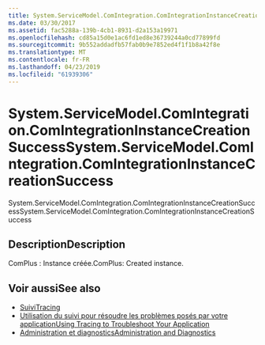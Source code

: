 ```yaml
---
title: System.ServiceModel.ComIntegration.ComIntegrationInstanceCreationSuccess
ms.date: 03/30/2017
ms.assetid: fac5288a-139b-4cb1-8931-d2a153a19971
ms.openlocfilehash: cd85a15d0e1ac6fd1ed8e36739244a0cd77899fd
ms.sourcegitcommit: 9b552addadfb57fab0b9e7852ed4f1f1b8a42f8e
ms.translationtype: MT
ms.contentlocale: fr-FR
ms.lasthandoff: 04/23/2019
ms.locfileid: "61939306"
---
```

# <a name="systemservicemodelcomintegrationcomintegrationinstancecreationsuccess"></a><span data-ttu-id="2875d-102">System.ServiceModel.ComIntegration.ComIntegrationInstanceCreationSuccess</span><span class="sxs-lookup"><span data-stu-id="2875d-102">System.ServiceModel.ComIntegration.ComIntegrationInstanceCreationSuccess</span></span>
<span data-ttu-id="2875d-103">System.ServiceModel.ComIntegration.ComIntegrationInstanceCreationSuccess</span><span class="sxs-lookup"><span data-stu-id="2875d-103">System.ServiceModel.ComIntegration.ComIntegrationInstanceCreationSuccess</span></span>  
  
## <a name="description"></a><span data-ttu-id="2875d-104">Description</span><span class="sxs-lookup"><span data-stu-id="2875d-104">Description</span></span>  
 <span data-ttu-id="2875d-105">ComPlus : Instance créée.</span><span class="sxs-lookup"><span data-stu-id="2875d-105">ComPlus: Created instance.</span></span>  
  
## <a name="see-also"></a><span data-ttu-id="2875d-106">Voir aussi</span><span class="sxs-lookup"><span data-stu-id="2875d-106">See also</span></span>

- [<span data-ttu-id="2875d-107">Suivi</span><span class="sxs-lookup"><span data-stu-id="2875d-107">Tracing</span></span>](../../../../../docs/framework/wcf/diagnostics/tracing/index.md)
- [<span data-ttu-id="2875d-108">Utilisation du suivi pour résoudre les problèmes posés par votre application</span><span class="sxs-lookup"><span data-stu-id="2875d-108">Using Tracing to Troubleshoot Your Application</span></span>](../../../../../docs/framework/wcf/diagnostics/tracing/using-tracing-to-troubleshoot-your-application.md)
- [<span data-ttu-id="2875d-109">Administration et diagnostics</span><span class="sxs-lookup"><span data-stu-id="2875d-109">Administration and Diagnostics</span></span>](../../../../../docs/framework/wcf/diagnostics/index.md)
